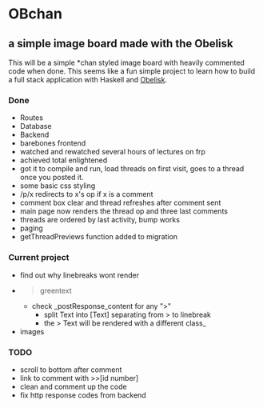 # OBchan
## a simple image board made with the Obelisk
This will be a simple *chan styled image board with heavily commented code when done.  This seems like a fun simple project to learn how to build a full stack application with Haskell and  [Obelisk](https://github.com/obsidiansystems/obelisk).

### Done
 - Routes
 - Database
 - Backend
 - barebones frontend
 - watched and rewatched several hours of lectures on frp
 - achieved total enlightened
 - got it to compile and run, load threads on first visit, goes to a thread once you posted it.
 - some basic css styling
 - /p/x redirects to x's op if x is a comment
 - comment box clear and thread refreshes after comment sent
 - main page now renders the thread op and three last comments
 - threads are ordered by last activity, bump works
 - paging
 - getThreadPreviews function added to migration
### Current project
 - find out why linebreaks wont render
 - >greentext
   - check _postResponse_content for any ">"
     - split Text into [Text] separating from > to linebreak
     - the > Text will be rendered with a different class_
 - images
### TODO
 - scroll to bottom after comment
 - link to comment with >>[id number]
 - clean and comment up the code
 - fix http response codes from backend
